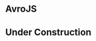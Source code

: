 # AvroJS

# Under Construction

<!---

1. [How it works](#howItWorks)

AvroJS enriches standard AVRO JSON schemas by allowing you to:

  1. define custom "validation" types
  2. name previously un-nameable types

# How it works<a name="howItWorks"></a>

Suppose you have an `array` type in an AVRO schema that you want to ensure has at least two items.  With AvroJS you can do the following:

```js
[{
  "type": "array",
  "items": "string",
  "$lenGte": 2
}]
```

Suppose also that you would like the `string` items to match a regular expression:

```js
[{
  "name": "$$spacedString",
  "type": "string",
  "$reStr": "\w(\s\w)*"
}, {
  "type": "array",
  "items": "$$spacedString",
  "$lenGte": 2
}]
```

SUPPOSE ALSO that you have a `string` validation so complex that AvroJS could not even attempt to replicate, but you, master of the JS universe, easily compact it into a simple method `uberComplexity`.  You can still use this for validation, but the schema must be written as a JS array:

```js
var somethingElse = getSomething();
var schema =
[{
  name: '$$uber',
  type: function(uberArg1, uberArg2, str) {
    return uberComplexity(uberArg1, uberArg2, somethingElse, str);
  }
}, {
  name: '$$uberStringAB',
  type: 'string',
  $$uber: ['A', 'B']
}, {
  type: 'array',
  items: '$$uberStringAB',
  $lenGte: 2
}]
```

Or maybe you don't actually need `$$uber` anywhere else and you'd rather just validate the items of this array yourself:

```js
var somethingElse = getSomething();
var uberArg1 = 'A';
var uberArg2 = 'B';
var schema =
[{
  type: 'array',
  items: 'string',
  $lenGte: 2,
  $$uberArray: function(arr) {
    return arr.every(function(str) {
      return uberComplexity(uberArg1, uberArg2, somethingElse, str);
    });
  }
}]
```

Now you decide you want to reuse the whole array!

```js
var somethingElse = getSomething();
var uberArg1 = 'A';
var uberArg2 = 'B';
var schema =
[{
  name: '$$reusableUberArray',
  type: 'array',
  items: 'string',
  $lenGte: 2,
  $$uberArray: function(arr) {
    return arr.every(function(str) {
      return uberComplexity(uberArg1, uberArg2, somethingElse, str);
    });
  }
}, {
  name: 'uberRecord',
  type: 'record',
  fields: [{
    name: 'uberField', type: '$$reusableUberArray'
  }]
}]
```

AvroJS also provides an export method that removes all `$` custom attributes/types to provide a valid AVRO JSON schema.

# Validators<a name="validators"></a>

Validators can be though of as "Function" types and are defined in the schema as follows:

```js
[{
  name: '$$validatorName',
  namespace: 'A.B',
  priority: 1,
  type: function(args..., value) {
    return trueOrFalse(args..., value);
  }
}]
```

Supported attributes:

1. `name`: `String`, **required**.  The string to be used as a key on a type definition to apply the validator.  **Must start with a `$` and it is recommended you start with `$$` to differentiate from built-in validators.**
2. `namespace`: `String`.  Use if you want to restrict the definition to a namespace.
3. `priority`: `Integer`, default `2`.  Used to determine validation order.   Non built-in validators cannot have priority 0.  Negative priorities are valid.  See *Priority* section below.
4. `type`: `Function`, **required**.  The validation function.  When `name` is added to a type definition, it's value will be the initial positional arguments provided to the function, and the value being validated the last.  E.g.

  ```js
  [{
    name: '$$inOpenInterval',
    type: function(a, b, value) {
      return value > a && value < b;
    }
  }, {
    name: '$$float01',
    type: 'float',
    $$inOpenInterval: [0, 1]
  }]
  ```

  During validation on a `$$float01`, the `$$inOpenInterval` validation function will have arguments `a=0`, `b=1` and `value` the float being validated (should it exist).

# Built-in (JSON friendly) Validations: Simple List<a name="builtInValidations"></a>

The validators listed below are used as follows:

```js
{
  type: '...',
  $validation: arg // or [arg1, arg2, ...]
}
```

| name | arg(s) | input | assertion |
| --- | --- | --- | --- | --- |
| `$lt` | `Number` | `Number` | `input < arg` |  
| `$lte` | `Number` | `Number` | `input <= arg` |  
| `$gt` | `Number` | `Number` | `input > arg` |  
| `$gte` | `Number` | `Number` | `input >= arg` |  
| `$lenLt` | `Number` | `arrayLike` | `input.length < arg` |  
| `$lenLte` | `Number` | `arrayLike` | `input.length <= arg` |  
| `$lenGt` | `Number` | `arrayLike` | `input.length > arg` |  
| `$lenGte` | `Number` | `arrayLike` | `input.length >= arg` |  
| `$keyCntLt` | `Number` | `Object` | `Object.keys(input).length < arg` |  
| `$keyCntLte` |`Number`  | `Object` | `Object.keys(input).length <= arg` |  
| `$keyCntGt` | `Number` | `Object` | `Object.keys(input).length > arg` |  
| `$keyCntGte` | `Number` | `Object` | `Object.keys(input).length >= arg` |  
| `$re` | `RegExp` | `String` | `arg.test(input)` |  
| `$reStr` | `[String, String]` | `String` | `new RegExp(arg1, arg2).text(input)` |  
| `$keyRe` | `RegExp` | `Object` | `Object.keys(input).every(function(item) { return arg.test(item)) })` |
| `$keyReStr` | `[String, String]` | `Object` | `Object.keys(input).every(function(item) { return new RegExp(arg1, arg2).test(item)) })` |

Built-in validators are injected into every namespace similar to AVRO primitives.  HOWEVER, you **can** override their definition for specific namespaces simply by creating a validator with the same name.  For example, when `$lt` is used within namespace `org.X`, we first look for a definition of `$lt` whose `namespace = 'org.X'` before falling back to the built-in definition.

**We suggest that you prefix all your validator names with `$$` to differentiate AvroJS definitions (which use a single `$`) from your own.**

There are other built-in validations whose definitions first require an understanding of *Priority*.  Please see the Priority section below.

# Validated types<a name="validatedTypes"></a>

These are native AVRO types decorated with custom (validator) attributes that can be referenced by name; just like standard "nameable" types.  In AVRO, the only nameable types are `record`, `enum` and `fixed`.  Typically there may not be much need for naming other types, but now you can bundle a type with it's validation and reuse it.

```js
[{
  name: '$$myValidatedInt',
  namespace: 'A.B',
  type: 'int',
  $lt: 10,
  $gte: 0
}]
```

You can then use the name `A.B.$$myValidatedInt` as you would a usual nameable type.  Although the `$$` prefix in the `name` is not required, it is highly recommended so that AVRO, AvroJS, and your own custom definitons are clearly distinguishable.

---

# `name` and `namespace`<a name="nameAndNamespace"></a>

`name` + `namespace` follow all the usual (AVRO specification)[https://avro.apache.org/docs/current/spec.html#names] rules, and this includes validators' keys.  For example, both validators

```js
[{
  name: 'A.B.$$validator1',
  type: function(value) { /* ... */ }
}, {
  name: '$$validator2',
  namespace: 'A.B',
  type: function(value) { /* ... */ }
}]
```

must be used as follows *when outside the namespace* `A.B`:

```js
{
  type: 'string',
  'A.B.$$validator1': ['arg1', 'arg2']
}
```

# Priority and Built-in priority overrides<a name="priority"></a>

Priority can be used to orchestrate the order that validations are applied which can effect when validation algorithms exit, e.g. stop validation of object on first failed validation ("fail fast"). In the absence of any overrides, validation order is as follows:

| name(s) | Priority | Priority overridable | Description |
| --- | --- | --- | --- |
| `$in` | ``-Infinity` | No | pre-validation transform |
| `$avro` | `-1` | Yes | native AVRO validation |
| N/A | `0` | No | child validations for `record`, `map`, `array` and `union` types |
| see above | `1` | Yes | built-in validators default |
| see above | `2` | Yes | custom validators default |
| `$out` | `Infinity` | No | post-validation transform  |

You can override the priority of a validator with overridable priority "inline" by appending `:X`, where `X` is the new priority, to the validator's key.  For example:

```js
{
  type: 'map',
  items: 'string',
  $keyRe: /\d+/,
  '$keyCntLt:2': 3
}
```

will validate that `map`'s keys are integers via regular expression before it checks the key count is less than 3.  Of course, "inline" priorities take precedence over the `priority` value in the validator's definition.  **You cannot override a priority to `0`**.

# Special keys

These are keys that can be added to schema entries whose value and/or priority cannot be overriden.

1. `$avro`: exists only to allow changing of the priority of AVRO validations; any value is ignored.  Suppose you want to perform some validation(s) after the AVRO validation, but before children are validated:

  ```js
  {
    type: 'record',
    '$avro:-2': 'n/a',
    $custom: function(value) { /* do something here before recursion */ },
    fields: [/*...*/]
  }
  ```

2. `$in`: (**MUTATES**) define a function whose return value will mutate the object being validated *before* any validations occur.

  ```js
  {
    name: '$$escapeHtml',
    type: 'string',
    $in: function(value) { return escapeHtml(value); }
  }
  ```

  Since `$in` has priority `-Infinity`, the value of the string within the object being validated will be escaped before **any** validations occur.

3. `$out`: (**MUTATES**) define a function whose return value will mutate the object being validated *after* all validations occur.

```js
{
  name: '$$escapeHtml',
  type: 'string',
  $out: function(value) { return escapeHtml(value); }
}
```

In this case, all validations will be performed on the raw (unescaped) HTML, but the escaped HTML will be present in the object after the validation method has finished.

It is highly recommended that you avoid the use of `$in` and `$out` if at all possible.  They exist for special cases where the results of such mutations will be minimal, e.g. for use on primitives.  For example, transforming the string representation of an `enum` value for display on UI.

# API Documentation<a name="apiDocs"></a>

-->
